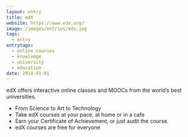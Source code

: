 ```yaml
---
layout: entry
title: edX
website: https://www.edx.org/
image: /images/entries/edx.jpg
tags:
  - entry
entrytags:
  - online courses
  - knowledge
  - university
  - education
date: 2014-01-01
---
```


edX offers interactive online classes and MOOCs from the world’s best universities.

* From Science to Art to Technology
* Take edX courses at your pace, at home or in a cafe
* Earn your Certificate of Achievement, or just audit the course.
* edX courses are free for everyone